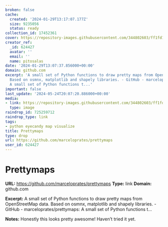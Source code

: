 ```yaml
---
broken: false
cache:
  created: '2024-01-29T13:17:07.177Z'
  size: 9235056
  status: ready
collection_id: 17452361
cover: https://repository-images.githubusercontent.com/344802603/ff1fd18d-b9ba-4790-a24f-2ca2eb3024a0
creator_ref:
  _id: 624427
  avatar: ''
  email: ''
  name: pitosalas
date: '2024-01-29T13:07:37.856000+00:00'
domain: github.com
excerpt: 'A small set of Python functions to draw pretty maps from OpenStreetMap data.
  Based on osmnx, matplotlib and shapely libraries. - GitHub - marceloprates/prettymaps:
  A small set of Python functions t...'
important: false
last_update: '2024-05-24T20:07:20.886000+00:00'
media:
- link: https://repository-images.githubusercontent.com/344802603/ff1fd18d-b9ba-4790-a24f-2ca2eb3024a0
  type: image
raindrop_id: 725259712
raindrop_type: link
tags:
- python eyecandy map visualize
title: Prettymaps
type: drop
url: https://github.com/marceloprates/prettymaps
user_id: 624427
---
```


# Prettymaps

**URL:** https://github.com/marceloprates/prettymaps
**Type:** link
**Domain:** github.com

**Excerpt:** A small set of Python functions to draw pretty maps from OpenStreetMap data. Based on osmnx, matplotlib and shapely libraries. - GitHub - marceloprates/prettymaps: A small set of Python functions t...

**Notes:**
Honestly this looks pretty awesome! Haven’t tried it yet.

